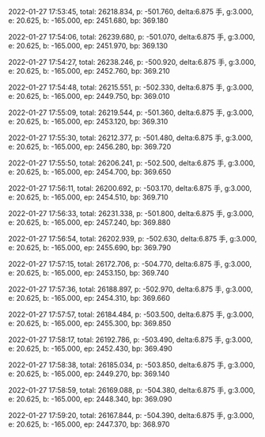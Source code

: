 2022-01-27 17:53:45, total: 26218.834, p: -501.760, delta:6.875 手, g:3.000, e: 20.625, b: -165.000, ep: 2451.680, bp: 369.180

2022-01-27 17:54:06, total: 26239.680, p: -501.070, delta:6.875 手, g:3.000, e: 20.625, b: -165.000, ep: 2451.970, bp: 369.130

2022-01-27 17:54:27, total: 26238.246, p: -500.920, delta:6.875 手, g:3.000, e: 20.625, b: -165.000, ep: 2452.760, bp: 369.210

2022-01-27 17:54:48, total: 26215.551, p: -502.330, delta:6.875 手, g:3.000, e: 20.625, b: -165.000, ep: 2449.750, bp: 369.010

2022-01-27 17:55:09, total: 26219.544, p: -501.360, delta:6.875 手, g:3.000, e: 20.625, b: -165.000, ep: 2453.120, bp: 369.310

2022-01-27 17:55:30, total: 26212.377, p: -501.480, delta:6.875 手, g:3.000, e: 20.625, b: -165.000, ep: 2456.280, bp: 369.720

2022-01-27 17:55:50, total: 26206.241, p: -502.500, delta:6.875 手, g:3.000, e: 20.625, b: -165.000, ep: 2454.700, bp: 369.650

2022-01-27 17:56:11, total: 26200.692, p: -503.170, delta:6.875 手, g:3.000, e: 20.625, b: -165.000, ep: 2454.510, bp: 369.710

2022-01-27 17:56:33, total: 26231.338, p: -501.800, delta:6.875 手, g:3.000, e: 20.625, b: -165.000, ep: 2457.240, bp: 369.880

2022-01-27 17:56:54, total: 26202.939, p: -502.630, delta:6.875 手, g:3.000, e: 20.625, b: -165.000, ep: 2455.690, bp: 369.790

2022-01-27 17:57:15, total: 26172.706, p: -504.770, delta:6.875 手, g:3.000, e: 20.625, b: -165.000, ep: 2453.150, bp: 369.740

2022-01-27 17:57:36, total: 26188.897, p: -502.970, delta:6.875 手, g:3.000, e: 20.625, b: -165.000, ep: 2454.310, bp: 369.660

2022-01-27 17:57:57, total: 26184.484, p: -503.500, delta:6.875 手, g:3.000, e: 20.625, b: -165.000, ep: 2455.300, bp: 369.850

2022-01-27 17:58:17, total: 26192.786, p: -503.490, delta:6.875 手, g:3.000, e: 20.625, b: -165.000, ep: 2452.430, bp: 369.490

2022-01-27 17:58:38, total: 26185.034, p: -503.850, delta:6.875 手, g:3.000, e: 20.625, b: -165.000, ep: 2449.270, bp: 369.140

2022-01-27 17:58:59, total: 26169.088, p: -504.380, delta:6.875 手, g:3.000, e: 20.625, b: -165.000, ep: 2448.340, bp: 369.090

2022-01-27 17:59:20, total: 26167.844, p: -504.390, delta:6.875 手, g:3.000, e: 20.625, b: -165.000, ep: 2447.370, bp: 368.970